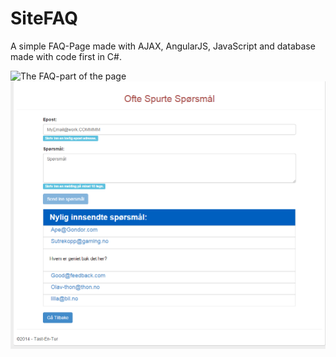 # SiteFAQ
A simple FAQ-Page made with AJAX, AngularJS, JavaScript and database made with code first in C#.

![The FAQ-part of the page](https://raw.githubusercontent.com/NegatioN/SiteFAQ/master/Capture1.PNG)
![Sending in questions to the database](https://raw.githubusercontent.com/NegatioN/SiteFAQ/master/Capture2.PNG)
